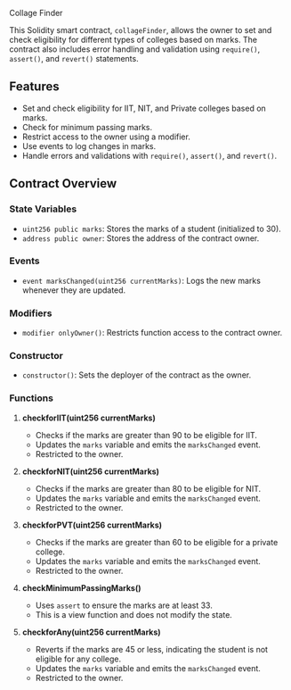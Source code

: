  Collage Finder 

This Solidity smart contract, `collageFinder`, allows the owner to set and check eligibility for different types of colleges based on marks. 
The contract also includes error handling and validation using `require()`, `assert()`, and `revert()` statements.

## Features

- Set and check eligibility for IIT, NIT, and Private colleges based on marks.
- Check for minimum passing marks.
- Restrict access to the owner using a modifier.
- Use events to log changes in marks.
- Handle errors and validations with `require()`, `assert()`, and `revert()`.

## Contract Overview

### State Variables

- `uint256 public marks`: Stores the marks of a student (initialized to 30).
- `address public owner`: Stores the address of the contract owner.

### Events

- `event marksChanged(uint256 currentMarks)`: Logs the new marks whenever they are updated.

### Modifiers

- `modifier onlyOwner()`: Restricts function access to the contract owner.

### Constructor

- `constructor()`: Sets the deployer of the contract as the owner.

### Functions

1. **checkforIIT(uint256 currentMarks)**
   - Checks if the marks are greater than 90 to be eligible for IIT.
   - Updates the `marks` variable and emits the `marksChanged` event.
   - Restricted to the owner.

2. **checkforNIT(uint256 currentMarks)**
   - Checks if the marks are greater than 80 to be eligible for NIT.
   - Updates the `marks` variable and emits the `marksChanged` event.
   - Restricted to the owner.

3. **checkforPVT(uint256 currentMarks)**
   - Checks if the marks are greater than 60 to be eligible for a private college.
   - Updates the `marks` variable and emits the `marksChanged` event.
   - Restricted to the owner.

4. **checkMinimumPassingMarks()**
   - Uses `assert` to ensure the marks are at least 33.
   - This is a view function and does not modify the state.

5. **checkforAny(uint256 currentMarks)**
   - Reverts if the marks are 45 or less, indicating the student is not eligible for any college.
   - Updates the `marks` variable and emits the `marksChanged` event.
   - Restricted to the owner.
